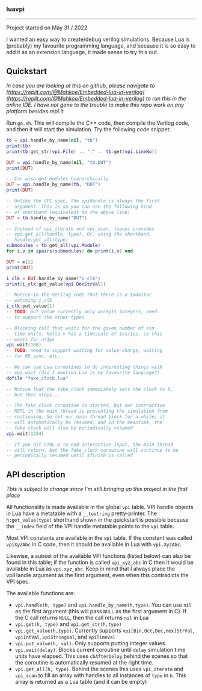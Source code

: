 ### luavpi
---

Project started on May 31 / 2022

I wanted an easy way to create/debug verilog simulations. Because Lua is (probably) my favourite programming language, and because it is so easy to add it as an extension language, it made sense to try this out.

## Quickstart
_In case you are looking at this on github, please navigate to [https://replit.com/@Mahkoe/Embedded-lua-in-verilog](https://replit.com/@Mahkoe/Embedded-lua-in-verilog) to run this in the online IDE. I have not gone to the trouble to make this repo work on any platform besides repl.it_

Run `go.sh`. This will compile the C++ code, then compile the Verilog code, and then it will start the simulation. Try the following code snippet:

```lua
tb = vpi.handle_by_name(nil, "tb")
print(tb)
print(tb:get_str(vpi.File) .. ":" .. tb:get(vpi.LineNo))

DUT = vpi.handle_by_name(nil, "tb.DUT")
print(DUT)

-- Can also get modules hierarchically
DUT = vpi.handle_by_name(tb, "DUT")
print(DUT)

-- Unlike the VPI spec, the vpiHandle is always the first
-- argument. This is so you can use the following kind
-- of shorthand (equivalent to the above line)
DUT = tb:handle_by_name("DUT")

-- Instead of vpi_iterate and vpi_scan, luavpi provides
-- vpi.get_all(handle, type). Or, using the shorthand,
-- handle:get_all(type)
submodules = tb:get_all(vpi.Module)
for i,v in ipairs(submodules) do print(i,v) end

DUT = m[1]
print(DUT)

i_clk = DUT:handle_by_name("i_clk")
print(i_clk:get_value(vpi.DecStrVal))

-- Notice in the Verilog code that there is a $monitor
-- watching i_clk
i_clk:put_value(1)
-- TODO: put_value currently only accepts integers, need
-- to support the other types

-- Blocking call that waits for the given number of sim
-- time units. hello.v has a timescale of 1ns/1ps, so this
-- waits for n*1ps
vpi.wait(100)
-- TODO: need to support waiting for value-change, waiting
-- for RO_sync, etc.

-- We can use Lua coroutines to do interesting things with
-- vpi.wait (did I mention Lua is my favourite language?)
dofile "fake_clock.lua"

-- Notice that the fake_clock immediately sets the clock to 0,
-- but then stops...

-- The fake_clock coroutine is started, but our interactive
-- REPL in the main thread is preventing the simulation from
-- continuing. So let our main thread block for a while; it
-- will automatically be resumed, and in the meantime, the
-- fake clock will also be periodically resumed
vpi.wait(1234)

-- If you hit CTRL-D to end interactive input, the main thread
-- will return, but the fake_clock coroutine will continue to be
-- periodically resumed until $finish is called
```

## API description
_This is subject to change since I'm still bringing up this project in the first place_

All functionality is made available in the global `vpi` table. VPI handle objects in Lua have a metatable with a `__tostring` pretty-printer. The `h:get_value(type)` shorthand shown in the quickstart is possible because the `__index` field of the VPI handle metatable points to the `vpi` table.

Most VPI constants are available in the `vpi` table. If the constant was called `vpiXyzAbc` in C code, then it should be available in Lua with `vpi.XyzAbc`. 

Likewise, a subset of the available VPI functions (listed below) can also be found in this table; if the function is called `vpi_xyz_abc` in C then it would be available in Lua as `vpi.xyz_abc`. Keep in mind that I always place the vpiHandle argument as the first argument, even when this contradicts the VPI spec.

The available functions are:
 - `vpi.handle(h, type)` and `vpi.handle_by_name(h,type)`. You can use `nil` as the first argument (this will pass `NULL` as the first argument in C). If the C call returns `NULL`, then the call returns `nil` in Lua
 - `vpi.get(h, type)` and `vpi.get_str(h,type)`
 - `vpi.get_value(h,type)`. Currently supports `vpi[Bin,Oct,Dec,Hex]StrVal`, `vpiIntVal`, `vpiStringVal`, and `vpiTimeVal`
 - `vpi.put_value(h, val)`. Only supports putting integer values.
 - `vpi.wait(delay)`. Blocks current coroutine until `delay` simulation time units have elapsed. This uses `cbAfterDelay` behind the scenes so that the coroutine is automatically resumed at the right time.
 - `vpi.get_all(h, type)`. Behind the scenes this uses `vpi_iterate` and `vpi_scan` to fill an array with handles to all instances of `type` in `h`. This array is returned as a Lua table (and it can be empty)